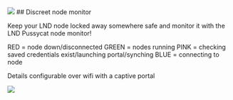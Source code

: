 <img src="https://i.imgur.com/JVv86hR.png">
## Discreet node monitor 


Keep your LND node locked away somewhere safe and monitor it with the LND Pussycat node monitor!


RED = node down/disconnected
GREEN = nodes running
PINK = checking saved credentials exist/launching portal/synching
BLUE = connecting to node 



Details configurable over wifi with a captive portal

<img src="https://i.imgur.com/r99pb8E.png">
